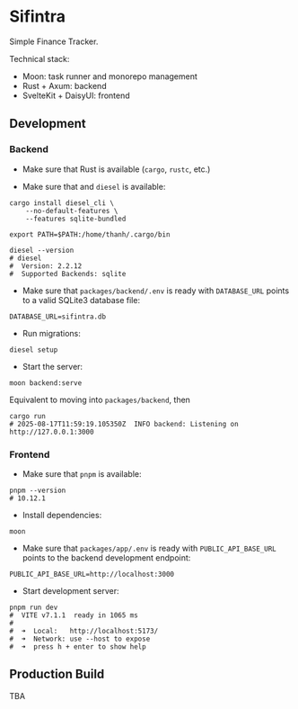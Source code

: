 # Sifintra

Simple Finance Tracker.

Technical stack:

- Moon: task runner and monorepo management
- Rust + Axum: backend
- SvelteKit + DaisyUI: frontend

## Development

### Backend

- Make sure that Rust is available (`cargo`, `rustc`, etc.)

- Make sure that and `diesel` is available:

```shell
cargo install diesel_cli \
    --no-default-features \
    --features sqlite-bundled

export PATH=$PATH:/home/thanh/.cargo/bin

diesel --version
# diesel
#  Version: 2.2.12
#  Supported Backends: sqlite
```

- Make sure that `packages/backend/.env` is ready with `DATABASE_URL`
  points to a valid SQLite3 database file:

```shell
DATABASE_URL=sifintra.db
```

- Run migrations:

```shell
diesel setup
```

- Start the server:

```shell
moon backend:serve
```

Equivalent to moving into `packages/backend`, then

```shell
cargo run
# 2025-08-17T11:59:19.105350Z  INFO backend: Listening on http://127.0.0.1:3000
```

### Frontend

- Make sure that `pnpm` is available:

```shell
pnpm --version
# 10.12.1
```

- Install dependencies:

```shell
moon 
```

- Make sure that `packages/app/.env` is ready with `PUBLIC_API_BASE_URL` points
  to the backend development endpoint:

```
PUBLIC_API_BASE_URL=http://localhost:3000
```

- Start development server:

```shell
pnpm run dev
#  VITE v7.1.1  ready in 1065 ms
#
#  ➜  Local:   http://localhost:5173/
#  ➜  Network: use --host to expose
#  ➜  press h + enter to show help
```

## Production Build

TBA
